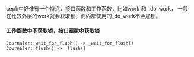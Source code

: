 ceph中好像有一个特点，接口函数和工作函数，比如work 和 _do_work， 一般在比较外层的work就会获取锁，而内部使用的_do_work不会加锁。

#### 工作函数中不获取锁，接口函数中获取锁
```
Journaler::wait_for_flush() -> _wait_for_flush()
Journaler::flush() -> _flush()
```
